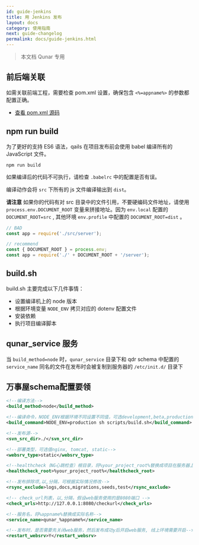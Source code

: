 ```yaml
---
id: guide-jenkins
title: 用 Jenkins 发布
layout: docs
category: 使用指南
next: guide-changelog
permalink: docs/guide-jenkins.html
---
```


>本文档 Qunar 专用

## 前后端关联
如需关联前端工程，需要检查 pom.xml 设置，确保包含 `<%=appname%>` 的参数都配置正确。

- [查看 pom.xml 源码](https://github.com/qails/qails-cli/blob/master/templates/init/pom.xml)

## npm run build
为了更好的支持 ES6 语法，qails 在项目发布前会使用 babel 编译所有的 JavaScript 文件。

```
npm run build
```

如果编译后的代码不可执行，请检查 `.babelrc` 中的配置是否有误。

编译动作会将 `src` 下所有的 js 文件编译输出到 `dist`。

**请注意** 如果你的代码有对 src 目录中的文件引用，不要硬编码文件地址，请使用 `process.env.DOCUMENT_ROOT` 变量来拼接地址。因为 `env.local` 配置的 `DOCUMENT_ROOT=src` , 其他环境 `env.profile` 中配置的 `DOCUMENT_ROOT=dist` 。

```js
// BAD
const app = require('./src/server');

// recommend
const { DOCUMENT_ROOT } = process.env;
const app = require('./' + DOCUMENT_ROOT + '/server');
```

## build.sh
build.sh 主要完成以下几件事情：

- 设置编译机上的 node 版本
- 根据环境变量 `NODE_ENV` 拷贝对应的 dotenv 配置文件
- 安装依赖
- 执行项目编译脚本

## qunar_service 服务

当 `build_method=node` 时，`qunar_service` 目录下和 qdr schema 中配置的 `service_name` 同名的文件在发布时会被复制到服务器的 `/etc/init.d/` 目录下

## 万事屋schema配置要领
```xml
<!--编译方法-->
<build_method>node</build_method>

<!--编译命令，NODE_ENV根据环境不同设置不同值，可选development,beta,production-->
<build_command>NODE_ENV=production sh scripts/build.sh</build_command>

<!--发布源-->
<svn_src_dir>./</svn_src_dir>

<!--部署类型，可选值nginx, tomcat, static-->
<websrv_type>static</websrv_type>

<!--healthcheck（NG心跳检查）根目录，将%your_project_root%替换成项目在服务器上部署的实际路径-->
<healthcheck_root>%your_project_root%</healthcheck_root>

<!--发布排除项,以,分隔，可根据实际情况修改-->
<rsync_exclude>logs,docs,migrations,seeds,test</rsync_exclude>

<!-- check_url列表，以,分隔，假设web服务使用的是8080端口 -->
<check_urls>http://127.0.0.1:8080/checkurl</check_urls>

<!--服务名，将%appname%替换成实际名称-->
<service_name>qunar_%appname%</service_name>

<!--发布时，是否需要先关闭web服务，然后发布成功y后开启web服务, 线上环境需要开启-->
<restart_websrv>Y</restart_websrv>
```
